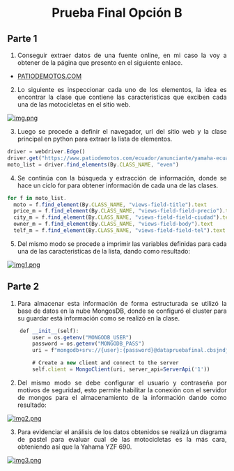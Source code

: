 # <p align="center">Prueba Final Opción B

## Parte 1

1. <p align="justify">Conseguir extraer datos de una fuente online, en mi caso la voy a obtener de la página que presento en el siguiente enlace.


* [PATIODEMOTOS.COM](https://www.patiodemotos.com/ecuador/top/nuevas)

2. <p align="justify">Lo siguiente es inspeccionar cada uno de los elementos, la idea es encontrar la clase que contiene las caracteristicas que exciben cada una de las motocicletas en el sitio web.

[![img.png](https://i.postimg.cc/s2fhKvqh/img.png)](https://postimg.cc/hXwvtPSD)

3. <p align="justify">Luego se procede a definir el navegador, url del sitio web y la clase principal en python para extraer la lista de elementos.

```javascript
driver = webdriver.Edge()
driver.get("https://www.patiodemotos.com/ecuador/anunciante/yamaha-ecuador")
moto_list = driver.find_elements(By.CLASS_NAME, "even")
```
4. <p align="justify"> Se continúa con la búsqueda y extracción de información, donde se hace un ciclo for para obtener información de cada una de las clases.

```javascript
for f in moto_list.
  moto = f.find_element(By.CLASS_NAME, "views-field-title").text
  price_m = f.find_element(By.CLASS_NAME, "views-field-field-precio").text
  city_m = f.find_element(By.CLASS_NAME, "views-field-field-ciudad").text
  owner_m = f.find_element(By.CLASS_NAME, "views-field-body").text
  telf_m = f.find_element(By.CLASS_NAME, "views-field-field-tel").text
```
5. <p align="justify">Del mismo modo se procede a imprimir las variables definidas para cada una de las caracteristicas de la lista, dando como resultado:

[![img1.png](https://i.postimg.cc/RZ9qbM47/img1.png)](https://postimg.cc/RNsMWx3h)

## Parte 2

1. <p align="justify">Para almacenar esta información de forma estructurada se utilizó la base de datos en la nube MongosDB, donde se configuró el cluster para su guardar está información como se realizó en la clase.

```javascript
    def __init__(self):
        user = os.getenv("MONGODB_USER")
        password = os.getenv("MONGODB_PASS")
        uri = f"mongodb+srv://{user}:{password}@datapruebafinal.cbsjndj.mongodb.net/?retryWrites=true&w=majority"

        # Create a new client and connect to the server
        self.client = MongoClient(uri, server_api=ServerApi('1'))
```
2. <p align="justify">Del mismo modo se debe configurar el usuario y contraseña por motivos de seguridad, esto permite habilitar la conexión con el servidor de mongos para el almacenamiento de la información dando como resultado:

[![img2.png](https://i.postimg.cc/pLbPLxTm/img2.png)](https://postimg.cc/MvDC9C1w)

3. <p align="justify">Para evidenciar el análisis de los datos obtenidos se realizá un diagrama de pastel para evaluar cual de las motocicletas es la más cara, obteniendo así que la Yahama YZF 690.

[![img3.png](https://i.postimg.cc/gkYBmTyv/img3.png)](https://postimg.cc/LhbVVvbX)